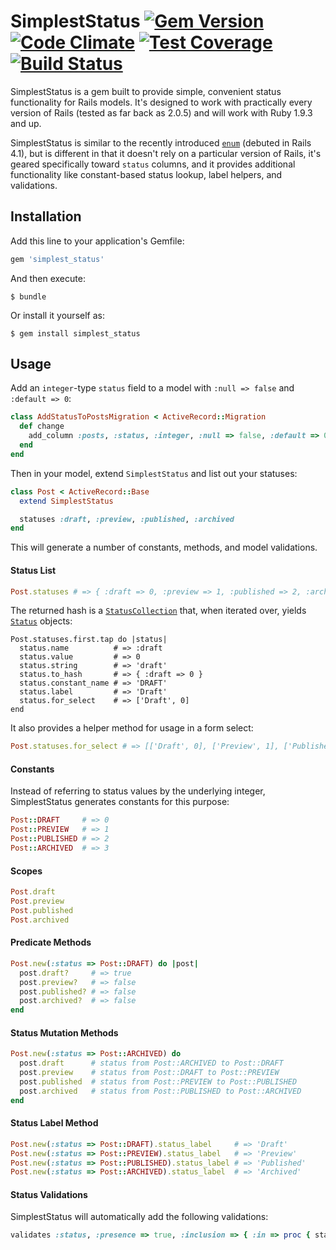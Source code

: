 # SimplestStatus [![Gem Version](https://badge.fury.io/rb/simplest_status.svg)](http://badge.fury.io/rb/simplest_status) [![Code Climate](https://codeclimate.com/github/vigetlabs/simplest_status/badges/gpa.svg)](https://codeclimate.com/github/vigetlabs/simplest_status) [![Test Coverage](https://codeclimate.com/github/vigetlabs/simplest_status/badges/coverage.svg)](https://codeclimate.com/github/vigetlabs/simplest_status/coverage) [![Build Status](https://travis-ci.org/vigetlabs/simplest_status.svg)]((https://travis-ci.org/vigetlabs/simplest_status))

SimplestStatus is a gem built to provide simple, convenient status functionality for Rails models.  It's designed to work with practically every version of Rails (tested as far back as 2.0.5) and will work with Ruby 1.9.3 and up.

SimplestStatus is similar to the recently introduced [`enum`](http://api.rubyonrails.org/classes/ActiveRecord/Enum.html) (debuted in Rails 4.1), but is different in that it doesn't rely on a particular version of Rails, it's geared specifically toward `status` columns, and it provides additional functionality like constant-based status lookup, label helpers, and validations.

## Installation
Add this line to your application's Gemfile:

```ruby
gem 'simplest_status'
```

And then execute:

    $ bundle

Or install it yourself as:

    $ gem install simplest_status

## Usage
Add an `integer`-type `status` field to a model with `:null => false` and `:default => 0`:
```ruby
class AddStatusToPostsMigration < ActiveRecord::Migration
  def change
    add_column :posts, :status, :integer, :null => false, :default => 0
  end
end
```
Then in your model, extend `SimplestStatus` and list out your statuses:
```ruby
class Post < ActiveRecord::Base
  extend SimplestStatus

  statuses :draft, :preview, :published, :archived
end
```

This will generate a number of constants, methods, and model validations.

#### Status List
```ruby
Post.statuses # => { :draft => 0, :preview => 1, :published => 2, :archived => 3 }
```

The returned hash is a [`StatusCollection`](link) that, when iterated over, yields [`Status`](link) objects:
```
Post.statuses.first.tap do |status|
  status.name          # => :draft
  status.value         # => 0
  status.string        # => 'draft'
  status.to_hash       # => { :draft => 0 }
  status.constant_name # => 'DRAFT'
  status.label         # => 'Draft'
  status.for_select    # => ['Draft', 0]
end
```

It also provides a helper method for usage in a form select:
```ruby
Post.statuses.for_select # => [['Draft', 0], ['Preview', 1], ['Published', 2], ['Archived', 3]]
```

#### Constants
Instead of referring to status values by the underlying integer, SimplestStatus generates constants for this purpose:
```ruby
Post::DRAFT     # => 0
Post::PREVIEW   # => 1
Post::PUBLISHED # => 2
Post::ARCHIVED  # => 3
```

#### Scopes
```ruby
Post.draft
Post.preview
Post.published
Post.archived
```

#### Predicate Methods
```ruby
Post.new(:status => Post::DRAFT) do |post|
  post.draft?     # => true
  post.preview?   # => false
  post.published? # => false
  post.archived?  # => false
end
```

#### Status Mutation Methods
```ruby
Post.new(:status => Post::ARCHIVED) do
  post.draft      # status from Post::ARCHIVED to Post::DRAFT
  post.preview    # status from Post::DRAFT to Post::PREVIEW
  post.published  # status from Post::PREVIEW to Post::PUBLISHED
  post.archived   # status from Post::PUBLISHED to Post::ARCHIVED
end
```

#### Status Label Method
```ruby
Post.new(:status => Post::DRAFT).status_label     # => 'Draft'
Post.new(:status => Post::PREVIEW).status_label   # => 'Preview'
Post.new(:status => Post::PUBLISHED).status_label # => 'Published'
Post.new(:status => Post::ARCHIVED).status_label  # => 'Archived'
```

#### Status Validations
SimplestStatus will automatically add the following validations:
```ruby
validates :status, :presence => true, :inclusion => { :in => proc { statuses.values } }
```

